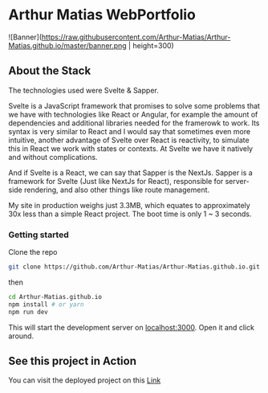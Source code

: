 # Arthur Matias WebPortfolio

![Banner](https://raw.githubusercontent.com/Arthur-Matias/Arthur-Matias.github.io/master/banner.png | height=300)

## About the Stack

The technologies used were Svelte & Sapper.

 Svelte is a JavaScript framework that promises to solve some problems that we have with technologies like React or Angular, for example the amount of dependencies and additional libraries needed for the framerowk to work. Its syntax is very similar to React and I would say that sometimes even more intuitive, another advantage of Svelte over React is reactivity, to simulate this in React we work with states or contexts. At Svelte we have it natively and without complications.

And if Svelte is a React, we can say that Sapper is the NextJs. Sapper is a framework for Svelte (Just like NextJs for React), responsible for server-side rendering, and also other things like route management.

My site in production weighs just 3.3MB, which equates to approximately 30x less than a simple React project. The boot time is only 1 ~ 3 seconds.

### Getting started

Clone the repo

```bash
git clone https://github.com/Arthur-Matias/Arthur-Matias.github.io.git
```

then

```bash
cd Arthur-Matias.github.io
npm install # or yarn
npm run dev
```

This will start the development server on [localhost:3000](http://localhost:3000). Open it and click around.

## See this project in Action

You can visit the deployed project on this [Link](https://arthur-matias.github.io)
